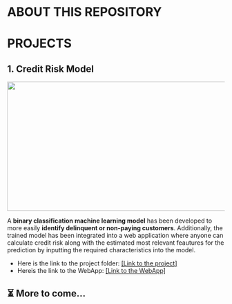 # ABOUT THIS REPOSITORY

# PROJECTS
## 1. Credit Risk Model
<img src="https://cdn.canadianmortgagetrends.com/wp-content/uploads/2023/03/Credit-score-tips-2023_med.jpg" width="1000" height="300">

A **binary classification machine learning model** has been developed to more easily **identify delinquent or non-paying customers**. Additionally, the trained model has been integrated into a web application where anyone can calculate credit risk along with the estimated most relevant feautures for the prediction by inputting the required characteristics into the model.
- Here is the link to the project folder: [[Link to the project]](https://github.com/Haoqi9/Personal_Projects/tree/master/CreditRisk)
- Hereis the link to the WebApp: [[Link to the WebApp]](https://creditriskwebappst-lmmesu5xdk4m45fu9icbmf.streamlit.app/)

## ⏳ More to come...
